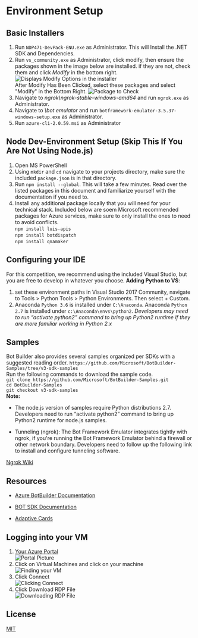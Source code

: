 # Environment Setup
## Basic Installers
1. Run `NDP471-DevPack-ENU.exe` as Administrator. This will Install the .NET SDK and Dependencies. 
2. Run `vs_community.exe` as Administrator, click modify, then ensure the packages shown in the image below are installed. if they are not, check them and click *Modify* in the bottom right.  
![Displays Modify Options in the installer](https://i.imgur.com/DVESxBn.jpg)  
After Modify Has Been Clicked, select these packages and select "Modify" in the Bottom Right. 
![Package to Check](https://i.imgur.com/AZ6lw1a.jpg)  
3. Navigate to *ngrok\ngrok-stable-windows-amd64* and run `ngrok.exe` as Administrator.  
4. Navigate to *\bot emulator* and run `botframework-emulator-3.5.37-windows-setup.exe` as Administrator.  
5. Run `azure-cli-2.0.59.msi` as Administrator

## Node Dev-Environment Setup (Skip This If You Are Not Using Node.js)
1. Open MS PowerShell
2. Using `mkdir` and `cd` navigate to your projects directory, make sure the included `package.json` is in that directory.
3. Run `npm install --global`. This will take a few minutes. Read over the listed packages in this document and familiarize yourself with the documentation if you need to. 
4. Install any additional package locally that you will need for your technical stack. Included below are soem Microsoft recommended packages for Azure services, make sure to only install the ones to need to avoid conflicts.  
`npm install luis-apis`  
`npm install botdispatch`	
`npm install qnamaker`   
  
## Configuring your IDE
For this competition, we recommend using the included Visual Studio, but you are free to develop in whatever you choose. 
**Adding Python to VS**:  
1. set these environment paths in Visual Studio 2017 Community, navigate to Tools > Python Tools > Python Environments. Then select + Custom.
2. Anaconda `Python 3.6` is installed under `C:\Anaconda`. Anaconda `Python 2.7` is installed under `c:\Anaconda\envs\python2`. 
*Developers may need to run “activate python2” command to bring up  Python2 runtime if they are more familiar working in Python 2.x*

## Samples
Bot Builder also provides several samples organized per SDKs with a suggested reading order.
`https://github.com/Microsoft/BotBuilder-Samples/tree/v3-sdk-samples`  
Run the following commands to download the sample code.  
`git clone https://github.com/Microsoft/BotBuilder-Samples.git`  
`cd BotBuilder-Samples`  
`git checkout v3-sdk-samples`  
**Note:**  
- The node.js version of samples require Python distributions 2.7. Developers need to run “activate python2” command to bring up  Python2 runtime for node.js samples.

- Tunneling (ngrok): The Bot Framework Emulator integrates tightly with ngrok, if you're running the Bot Framework Emulator behind a firewall or other network boundary. Developers need to follow up the following link to install and configure tunneling software.

[Ngrok Wiki](https://github.com/Microsoft/BotFramework-Emulator/wiki/Tunneling-%28ngrok%29 "Ngrok Wiki")

## Resources
 
- [Azure BotBuilder Documentation](https://github.com/Microsoft/BotBuilder-V3)

- [BOT SDK Documentation](https://docs.microsoft.com/en-us/dotnet/api/?view=botbuilder-dotnet-3.0)

- [Adaptive Cards](https://adaptivecards.io/)

## Logging into your VM
1. [Your Azure Portal](portal.azure.com)  
![Portal Picture](https://i.imgur.com/pOnm1md.jpg)  
2. Click on Virtual Machines and click on your machine  
![Finding your VM](https://i.imgur.com/LEbPizf.jpg)  
3. Click Connect  
![Clicking Connect](https://i.imgur.com/BVMM8sn.jpg) 
4. Click Download RDP File  
![Downloading RDP File](https://i.imgur.com/dXbxW9A.jpg)



## License
[MIT](https://choosealicense.com/licenses/mit/)